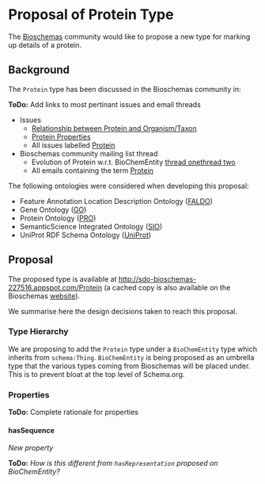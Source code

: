 # Proposal of Protein Type

The [Bioschemas](https://bioschemas.org) community would like to propose a new type for marking up details of a protein.

## Background

The `Protein` type has been discussed in the Bioschemas community in:

**ToDo:** Add links to most pertinant issues and email threads

- Issues
  - [Relationship between Protein and Organism/Taxon](https://github.com/BioSchemas/specifications/issues/222)
  - [Protein Properties](https://github.com/BioSchemas/specifications/issues/262)
  - All issues labelled [Protein](https://github.com/BioSchemas/specifications/issues?utf8=✓&q=+label%3A"type%3A+protein")
- Bioschemas community mailing list thread
  - Evolution of Protein w.r.t. BioChemEntity [thread one](https://lists.w3.org/Archives/Public/public-bioschemas/2017Nov/0001.html)[thread two](https://lists.w3.org/Archives/Public/public-bioschemas/2017Nov/0026.html)
  - All emails containing the term [Protein](https://www.w3.org/Search/Mail/Public/advanced_search?keywords=&hdr-1-name=subject&hdr-1-query=Protein&hdr-2-name=from&hdr-2-query=&hdr-3-name=message-id&hdr-3-query=&period_month=&period_year=&index-grp=Public__FULL&index-type=t&type-index=public-bioschemas&resultsperpage=20&sortby=date-asc)

The following ontologies were considered when developing this proposal:

- Feature Annotation Location Description Ontology ([FALDO](https://github.com/OBF/FALDO))
- Gene Ontology ([GO](http://geneontology.org/))
- Protein Ontology ([PRO](https://proconsortium.org/))
- SemanticScience Integrated Ontology ([SIO](http://sio.semanticscience.org/))
- UniProt RDF Schema Ontology ([UniProt](https://www.uniprot.org/core/))

## Proposal

The proposed type is available at http://sdo-bioschemas-227516.appspot.com/Protein (a cached copy is also available on the Bioschemas [website](https://bioschemas.org/types/Protein/)).

We summarise here the design decisions taken to reach this proposal.

### Type Hierarchy

We are proposing to add the `Protein` type under a `BioChemEntity` type which inherits from `schema:Thing`. `BioChemEntity` is being proposed as an umbrella type that the various types coming from Bioschemas will be placed under. This is to prevent bloat at the top level of Schema.org. 

### Properties

**ToDo:** Complete rationale for properties 

#### hasSequence

*New property*

**ToDo:** *How is this different from `hasRepresentation` proposed on BioChemEntity?*

